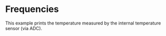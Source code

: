 # Frequencies

This example prints the temperature measured by the internal temperature sensor (via ADC).
